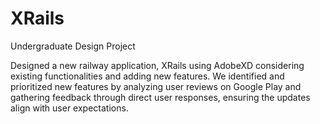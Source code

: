 # XRails
Undergraduate Design Project

Designed a new railway application, XRails using AdobeXD considering existing functionalities and adding new features. We identified and prioritized new features by analyzing user reviews on Google Play and gathering feedback through direct user responses, ensuring the updates align with user expectations.
